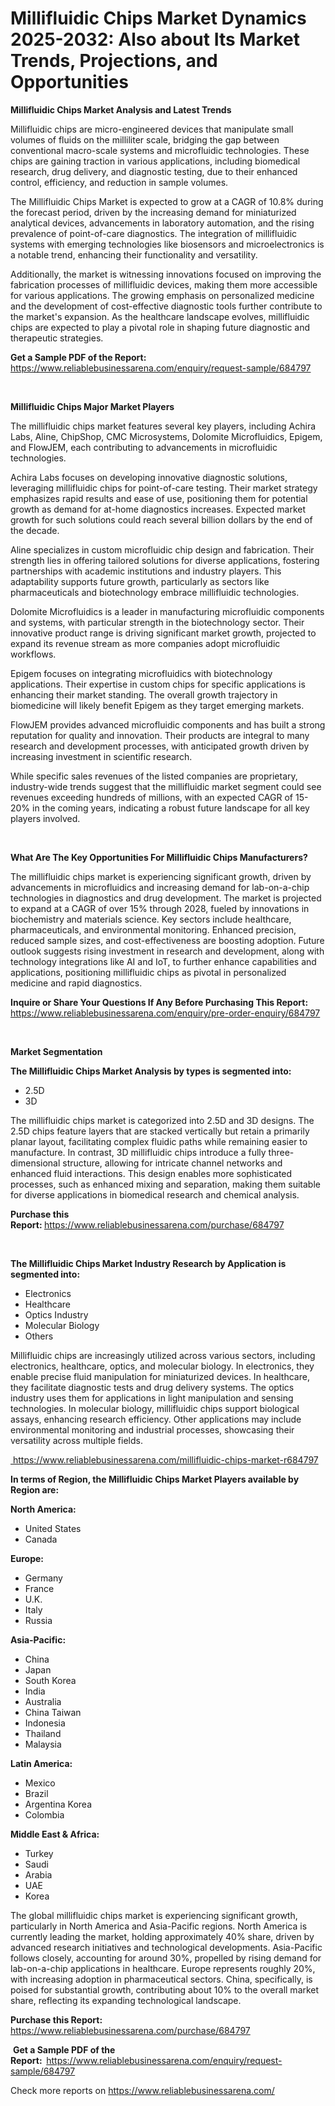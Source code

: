 <p><h1>Millifluidic Chips Market Dynamics 2025-2032: Also about Its Market Trends, Projections, and Opportunities</h1></p><p><strong>Millifluidic Chips Market Analysis and Latest Trends</strong></p>
<p><p>Millifluidic chips are micro-engineered devices that manipulate small volumes of fluids on the milliliter scale, bridging the gap between conventional macro-scale systems and microfluidic technologies. These chips are gaining traction in various applications, including biomedical research, drug delivery, and diagnostic testing, due to their enhanced control, efficiency, and reduction in sample volumes.</p><p>The Millifluidic Chips Market is expected to grow at a CAGR of 10.8% during the forecast period, driven by the increasing demand for miniaturized analytical devices, advancements in laboratory automation, and the rising prevalence of point-of-care diagnostics. The integration of millifluidic systems with emerging technologies like biosensors and microelectronics is a notable trend, enhancing their functionality and versatility.</p><p>Additionally, the market is witnessing innovations focused on improving the fabrication processes of millifluidic devices, making them more accessible for various applications. The growing emphasis on personalized medicine and the development of cost-effective diagnostic tools further contribute to the market's expansion. As the healthcare landscape evolves, millifluidic chips are expected to play a pivotal role in shaping future diagnostic and therapeutic strategies.</p></p>
<p><strong>Get a Sample PDF of the Report:&nbsp;</strong> <a href="https://www.reliablebusinessarena.com/enquiry/request-sample/684797?utm_campaign=2175&utm_medium=2&utm_source=Github&utm_content=ia&utm_term=06042025&utm_id=millifluidic-chips">https://www.reliablebusinessarena.com/enquiry/request-sample/684797</a></p>
<p>&nbsp;</p>
<p><strong>Millifluidic Chips Major Market Players</strong></p>
<p><p>The millifluidic chips market features several key players, including Achira Labs, Aline, ChipShop, CMC Microsystems, Dolomite Microfluidics, Epigem, and FlowJEM, each contributing to advancements in microfluidic technologies.</p><p>Achira Labs focuses on developing innovative diagnostic solutions, leveraging millifluidic chips for point-of-care testing. Their market strategy emphasizes rapid results and ease of use, positioning them for potential growth as demand for at-home diagnostics increases. Expected market growth for such solutions could reach several billion dollars by the end of the decade.</p><p>Aline specializes in custom microfluidic chip design and fabrication. Their strength lies in offering tailored solutions for diverse applications, fostering partnerships with academic institutions and industry players. This adaptability supports future growth, particularly as sectors like pharmaceuticals and biotechnology embrace millifluidic technologies.</p><p>Dolomite Microfluidics is a leader in manufacturing microfluidic components and systems, with particular strength in the biotechnology sector. Their innovative product range is driving significant market growth, projected to expand its revenue stream as more companies adopt microfluidic workflows.</p><p>Epigem focuses on integrating microfluidics with biotechnology applications. Their expertise in custom chips for specific applications is enhancing their market standing. The overall growth trajectory in biomedicine will likely benefit Epigem as they target emerging markets.</p><p>FlowJEM provides advanced microfluidic components and has built a strong reputation for quality and innovation. Their products are integral to many research and development processes, with anticipated growth driven by increasing investment in scientific research.</p><p>While specific sales revenues of the listed companies are proprietary, industry-wide trends suggest that the millifluidic market segment could see revenues exceeding hundreds of millions, with an expected CAGR of 15-20% in the coming years, indicating a robust future landscape for all key players involved.</p></p>
<p>&nbsp;</p>
<p><strong>What Are The Key Opportunities For Millifluidic Chips Manufacturers?</strong></p>
<p><p>The millifluidic chips market is experiencing significant growth, driven by advancements in microfluidics and increasing demand for lab-on-a-chip technologies in diagnostics and drug development. The market is projected to expand at a CAGR of over 15% through 2028, fueled by innovations in biochemistry and materials science. Key sectors include healthcare, pharmaceuticals, and environmental monitoring. Enhanced precision, reduced sample sizes, and cost-effectiveness are boosting adoption. Future outlook suggests rising investment in research and development, along with technology integrations like AI and IoT, to further enhance capabilities and applications, positioning millifluidic chips as pivotal in personalized medicine and rapid diagnostics.</p></p>
<p><strong>Inquire or Share Your Questions If Any Before Purchasing This Report:</strong> <a href="https://www.reliablebusinessarena.com/enquiry/pre-order-enquiry/684797?utm_campaign=2175&utm_medium=2&utm_source=Github&utm_content=ia&utm_term=06042025&utm_id=millifluidic-chips">https://www.reliablebusinessarena.com/enquiry/pre-order-enquiry/684797</a></p>
<p>&nbsp;</p>
<p><strong>Market Segmentation</strong></p>
<p><strong>The Millifluidic Chips Market Analysis by types is segmented into:</strong></p>
<p><ul><li>2.5D</li><li>3D</li></ul></p>
<p><p>The millifluidic chips market is categorized into 2.5D and 3D designs. The 2.5D chips feature layers that are stacked vertically but retain a primarily planar layout, facilitating complex fluidic paths while remaining easier to manufacture. In contrast, 3D millifluidic chips introduce a fully three-dimensional structure, allowing for intricate channel networks and enhanced fluid interactions. This design enables more sophisticated processes, such as enhanced mixing and separation, making them suitable for diverse applications in biomedical research and chemical analysis.</p></p>
<p><strong>Purchase this Report:&nbsp;</strong><a href="https://www.reliablebusinessarena.com/purchase/684797?utm_campaign=2175&utm_medium=2&utm_source=Github&utm_content=ia&utm_term=06042025&utm_id=millifluidic-chips">https://www.reliablebusinessarena.com/purchase/684797</a></p>
<p>&nbsp;</p>
<p><strong>The Millifluidic Chips Market Industry Research by Application is segmented into:</strong></p>
<p><ul><li>Electronics</li><li>Healthcare</li><li>Optics Industry</li><li>Molecular Biology</li><li>Others</li></ul></p>
<p><p>Millifluidic chips are increasingly utilized across various sectors, including electronics, healthcare, optics, and molecular biology. In electronics, they enable precise fluid manipulation for miniaturized devices. In healthcare, they facilitate diagnostic tests and drug delivery systems. The optics industry uses them for applications in light manipulation and sensing technologies. In molecular biology, millifluidic chips support biological assays, enhancing research efficiency. Other applications may include environmental monitoring and industrial processes, showcasing their versatility across multiple fields.</p></p>
<p><a href="https://www.reliablebusinessarena.com/millifluidic-chips-market-r684797?utm_campaign=2175&utm_medium=2&utm_source=Github&utm_content=ia&utm_term=06042025&utm_id=millifluidic-chips">&nbsp;https://www.reliablebusinessarena.com/millifluidic-chips-market-r684797</a></p>
<p><strong>In terms of Region, the Millifluidic Chips Market Players available by Region are:</strong></p>
<p>
    <p> <strong> North America: </strong>
        <ul>
            <li>United States</li>
            <li>Canada</li>
        </ul>
        </p> 
    <p> <strong> Europe: </strong>
        <ul>
            <li>Germany</li>
            <li>France</li>
            <li>U.K.</li>
            <li>Italy</li>
            <li>Russia</li>
        </ul>
        </p> 
    <p> <strong> Asia-Pacific: </strong>
        <ul>
            <li>China</li>
            <li>Japan</li>
            <li>South Korea</li>
            <li>India</li>
            <li>Australia</li>
            <li>China Taiwan</li>
            <li>Indonesia</li>
            <li>Thailand</li>
            <li>Malaysia</li>
        </ul>
        </p> 
    <p> <strong> Latin America: </strong>
        <ul>
            <li>Mexico</li>
            <li>Brazil</li>
            <li>Argentina Korea</li>
            <li>Colombia</li>
        </ul>
        </p> 
    <p> <strong> Middle East & Africa: </strong>
        <ul>
            <li>Turkey</li>
            <li>Saudi</li>
            <li>Arabia</li>
            <li>UAE</li>
            <li>Korea</li>
        </ul>
    </p>
    </p>
<p><p>The global millifluidic chips market is experiencing significant growth, particularly in North America and Asia-Pacific regions. North America is currently leading the market, holding approximately 40% share, driven by advanced research initiatives and technological developments. Asia-Pacific follows closely, accounting for around 30%, propelled by rising demand for lab-on-a-chip applications in healthcare. Europe represents roughly 20%, with increasing adoption in pharmaceutical sectors. China, specifically, is poised for substantial growth, contributing about 10% to the overall market share, reflecting its expanding technological landscape.</p></p>
<p><strong>Purchase this Report: </strong><a href="https://www.reliablebusinessarena.com/purchase/684797?utm_campaign=2175&utm_medium=2&utm_source=Github&utm_content=ia&utm_term=06042025&utm_id=millifluidic-chips">https://www.reliablebusinessarena.com/purchase/684797</a></p>
<p>&nbsp;<strong>Get a Sample PDF of the Report:&nbsp;&nbsp;</strong><a href="https://www.reliablebusinessarena.com/enquiry/request-sample/684797?utm_campaign=2175&utm_medium=2&utm_source=Github&utm_content=ia&utm_term=06042025&utm_id=millifluidic-chips">https://www.reliablebusinessarena.com/enquiry/request-sample/684797</a></p>
<p><strong></strong></p>
<p>Check more reports on <a href="https://www.reliablebusinessarena.com/?utm_campaign=2175&utm_medium=2&utm_source=Github&utm_content=ia&utm_term=06042025&utm_id=millifluidic-chips">https://www.reliablebusinessarena.com/</a></p>